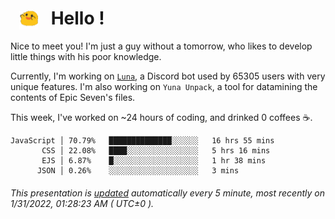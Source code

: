 <h1>   <img src="./spoink.gif" style="vertical-align:middle;" width="30px">   Hello ! </h1>

Nice to meet you! I'm just a guy without a tomorrow, who likes to develop little things with his poor knowledge.

Currently, I'm working on <a href='https://github.com/Asgarrrr/Luna'>`Luna`</a>, a Discord bot used by 65305 users with very unique features. I'm also working on `Yuna Unpack`, a tool for datamining the contents of Epic Seven's files.

This week, I've worked on ~24 hours of coding, and drinked 0 coffees ☕.

```
JavaScript │ 70.79%   ██████████████░░░░░░   16 hrs 55 mins
       CSS │ 22.08%   ████░░░░░░░░░░░░░░░░   5 hrs 16 mins
       EJS │ 6.87%    █░░░░░░░░░░░░░░░░░░░   1 hr 38 mins
      JSON │ 0.26%    ░░░░░░░░░░░░░░░░░░░░   3 mins
```

###### This presentation is [updated](https://github.com/Asgarrrr) automatically every 5 minute, most recently on 1/31/2022, 01:28:23 AM ( UTC±0 ).